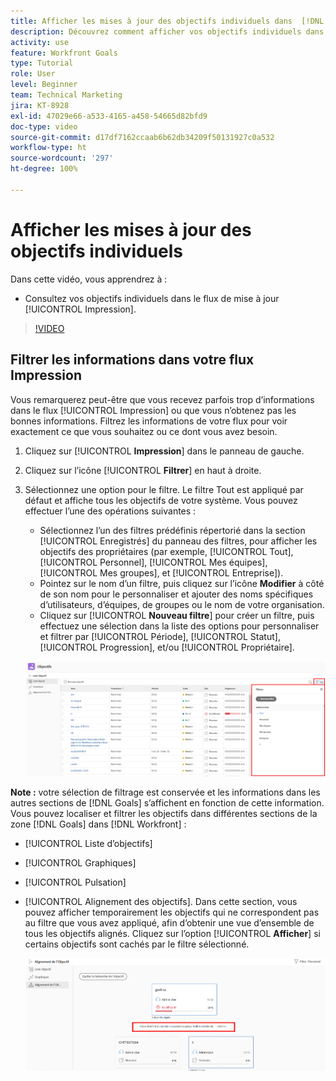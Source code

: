 ```yaml
---
title: Afficher les mises à jour des objectifs individuels dans  [!DNL Workfront Goals]
description: Découvrez comment afficher vos objectifs individuels dans le flux de mise à jour [!UICONTROL Impression] dans [!DNL Goals].
activity: use
feature: Workfront Goals
type: Tutorial
role: User
level: Beginner
team: Technical Marketing
jira: KT-8928
exl-id: 47029e66-a533-4165-a458-54665d82bfd9
doc-type: video
source-git-commit: d17df7162ccaab6b62db34209f50131927c0a532
workflow-type: ht
source-wordcount: '297'
ht-degree: 100%

---
```


# Afficher les mises à jour des objectifs individuels

Dans cette vidéo, vous apprendrez à :

* Consultez vos objectifs individuels dans le flux de mise à jour [!UICONTROL Impression].

>[!VIDEO](https://video.tv.adobe.com/v/3415928/?quality=12&learn=on&enablevpops&captions=fre_fr)

## Filtrer les informations dans votre flux Impression

Vous remarquerez peut-être que vous recevez parfois trop d’informations dans le flux [!UICONTROL Impression] ou que vous n’obtenez pas les bonnes informations. Filtrez les informations de votre flux pour voir exactement ce que vous souhaitez ou ce dont vous avez besoin.

1. Cliquez sur [!UICONTROL **Impression**] dans le panneau de gauche.
1. Cliquez sur l’icône [!UICONTROL **Filtrer**] en haut à droite.
1. Sélectionnez une option pour le filtre. Le filtre Tout est appliqué par défaut et affiche tous les objectifs de votre système. Vous pouvez effectuer l’une des opérations suivantes :

   * Sélectionnez l’un des filtres prédéfinis répertorié dans la section [!UICONTROL Enregistrés] du panneau des filtres, pour afficher les objectifs des propriétaires (par exemple, [!UICONTROL Tout], [!UICONTROL Personnel], [!UICONTROL Mes équipes], [!UICONTROL Mes groupes], et [!UICONTROL Entreprise]).
   * Pointez sur le nom d’un filtre, puis cliquez sur l’icône **Modifier** à côté de son nom pour le personnaliser et ajouter des noms spécifiques d’utilisateurs, d’équipes, de groupes ou le nom de votre organisation.
   * Cliquez sur [!UICONTROL **Nouveau filtre**] pour créer un filtre, puis effectuez une sélection dans la liste des options pour personnaliser et filtrer par [!UICONTROL Période], [!UICONTROL Statut], [!UICONTROL Progression], et/ou [!UICONTROL Propriétaire].

   ![Une image du panneau [!UICONTROL Filtres] dans [!DNL Workfront Goals]](assets/18-workfront-goals-pulse-stream.png)

**Note :** votre sélection de filtrage est conservée et les informations dans les autres sections de [!DNL Goals] s’affichent en fonction de cette information. Vous pouvez localiser et filtrer les objectifs dans différentes sections de la zone [!DNL Goals] dans [!DNL Workfront] :

* [!UICONTROL Liste d’objectifs]
* [!UICONTROL Graphiques]
* [!UICONTROL Pulsation]
* [!UICONTROL Alignement des objectifs]. Dans cette section, vous pouvez afficher temporairement les objectifs qui ne correspondent pas au filtre que vous avez appliqué, afin d’obtenir une vue d’ensemble de tous les objectifs alignés. Cliquez sur l’option [!UICONTROL **Afficher**] si certains objectifs sont cachés par le filtre sélectionné.

  ![](assets/19-workfront-goals-filter-show-it.png)
